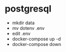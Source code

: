 # postgresql
- mkdir data
- mv dotenv .env
- edit .env
- docker-compose up -d
- docker-compose down
